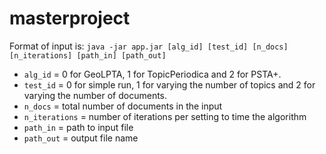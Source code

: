 # masterproject

Format of input is:
```java -jar app.jar [alg_id] [test_id] [n_docs] [n_iterations] [path_in] [path_out]```
- `alg_id` = 0 for GeoLPTA, 1 for TopicPeriodica and 2 for PSTA+.
- `test_id` = 0 for simple run, 1 for varying the number of topics and 2 for varying the number of documents.
- `n_docs` = total number of documents in the input
- `n_iterations` = number of iterations per setting to time the algorithm
- `path_in` = path to input file
- `path_out` = output file name
